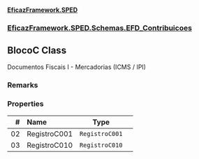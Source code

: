 #### [EficazFramework.SPED](EficazFrameworkSPED.md 'EficazFramework SPED')
### [EficazFramework.SPED.Schemas.EFD_Contribuicoes](EficazFramework.SPED.Schemas.EFD_Contribuicoes.md 'EficazFramework.SPED.Schemas.EFD_Contribuicoes')

## BlocoC Class

Documentos Fiscais I - Mercadorias (ICMS / IPI)

### Remarks
### Properties

| # | Name | Type | |
| ---: | :--- | :---: | :--- |
| 02 | RegistroC001 | `RegistroC001` |  |
| 03 | RegistroC010 | `RegistroC010` |  |
